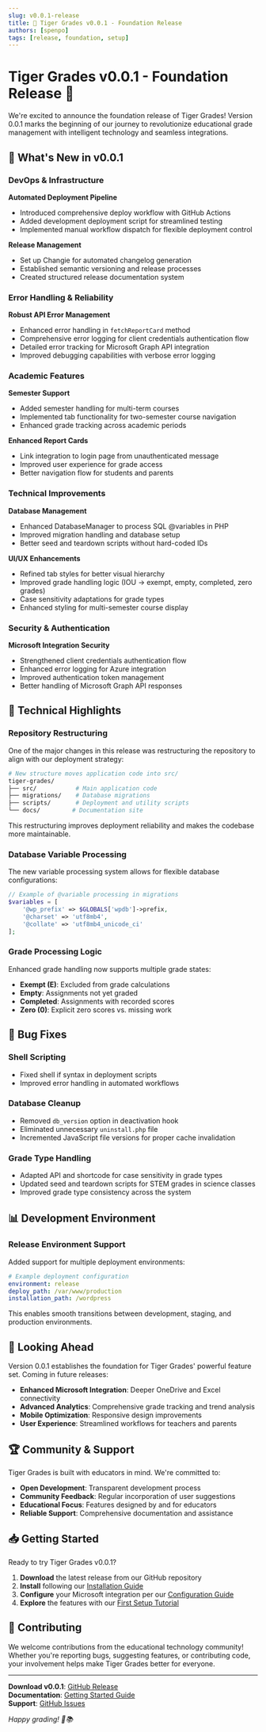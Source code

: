 ```yaml
---
slug: v0.0.1-release
title: 🎉 Tiger Grades v0.0.1 - Foundation Release
authors: [spenpo]
tags: [release, foundation, setup]
---
```


# Tiger Grades v0.0.1 - Foundation Release 🎯

We're excited to announce the foundation release of Tiger Grades! Version 0.0.1 marks the beginning of our journey to revolutionize educational grade management with intelligent technology and seamless integrations.

<!--truncate-->

## 🚀 What's New in v0.0.1

### DevOps & Infrastructure

**Automated Deployment Pipeline**
- Introduced comprehensive deploy workflow with GitHub Actions
- Added development deployment script for streamlined testing
- Implemented manual workflow dispatch for flexible deployment control

**Release Management**
- Set up Changie for automated changelog generation
- Established semantic versioning and release processes
- Created structured release documentation system

### Error Handling & Reliability

**Robust API Error Management**
- Enhanced error handling in `fetchReportCard` method
- Comprehensive error logging for client credentials authentication flow
- Detailed error tracking for Microsoft Graph API integration
- Improved debugging capabilities with verbose error logging

### Academic Features

**Semester Support**
- Added semester handling for multi-term courses
- Implemented tab functionality for two-semester course navigation
- Enhanced grade tracking across academic periods

**Enhanced Report Cards**
- Link integration to login page from unauthenticated message
- Improved user experience for grade access
- Better navigation flow for students and parents

### Technical Improvements

**Database Management**
- Enhanced DatabaseManager to process SQL @variables in PHP
- Improved migration handling and database setup
- Better seed and teardown scripts without hard-coded IDs

**UI/UX Enhancements**
- Refined tab styles for better visual hierarchy
- Improved grade handling logic (IOU → exempt, empty, completed, zero grades)
- Case sensitivity adaptations for grade types
- Enhanced styling for multi-semester course display

### Security & Authentication

**Microsoft Integration Security**
- Strengthened client credentials authentication flow
- Enhanced error logging for Azure integration
- Improved authentication token management
- Better handling of Microsoft Graph API responses

## 🔧 Technical Highlights

### Repository Restructuring

One of the major changes in this release was restructuring the repository to align with our deployment strategy:

```bash
# New structure moves application code into src/
tiger-grades/
├── src/           # Main application code
├── migrations/    # Database migrations
├── scripts/       # Deployment and utility scripts
└── docs/         # Documentation site
```

This restructuring improves deployment reliability and makes the codebase more maintainable.

### Database Variable Processing

The new variable processing system allows for flexible database configurations:

```php
// Example of @variable processing in migrations
$variables = [
    '@wp_prefix' => $GLOBALS['wpdb']->prefix,
    '@charset' => 'utf8mb4',
    '@collate' => 'utf8mb4_unicode_ci'
];
```

### Grade Processing Logic

Enhanced grade handling now supports multiple grade states:

- **Exempt (E)**: Excluded from grade calculations
- **Empty**: Assignments not yet graded
- **Completed**: Assignments with recorded scores
- **Zero (0)**: Explicit zero scores vs. missing work

## 🐛 Bug Fixes

### Shell Scripting
- Fixed shell if syntax in deployment scripts
- Improved error handling in automated workflows

### Database Cleanup
- Removed `db_version` option in deactivation hook
- Eliminated unnecessary `uninstall.php` file
- Incremented JavaScript file versions for proper cache invalidation

### Grade Type Handling
- Adapted API and shortcode for case sensitivity in grade types
- Updated seed and teardown scripts for STEM grades in science classes
- Improved grade type consistency across the system

## 📊 Development Environment

### Release Environment Support

Added support for multiple deployment environments:

```yaml
# Example deployment configuration
environment: release
deploy_path: /var/www/production
installation_path: /wordpress
```

This enables smooth transitions between development, staging, and production environments.

## 🔮 Looking Ahead

Version 0.0.1 establishes the foundation for Tiger Grades' powerful feature set. Coming in future releases:

- **Enhanced Microsoft Integration**: Deeper OneDrive and Excel connectivity
- **Advanced Analytics**: Comprehensive grade tracking and trend analysis  
- **Mobile Optimization**: Responsive design improvements
- **User Experience**: Streamlined workflows for teachers and parents

## 🏆 Community & Support

Tiger Grades is built with educators in mind. We're committed to:

- **Open Development**: Transparent development process
- **Community Feedback**: Regular incorporation of user suggestions
- **Educational Focus**: Features designed by and for educators
- **Reliable Support**: Comprehensive documentation and assistance

## 📥 Getting Started

Ready to try Tiger Grades v0.0.1? 

1. **Download** the latest release from our GitHub repository
2. **Install** following our [Installation Guide](/docs/getting-started/installation)
3. **Configure** your Microsoft integration per our [Configuration Guide](/docs/getting-started/configuration)
4. **Explore** the features with our [First Setup Tutorial](/docs/getting-started/first-setup)

## 🤝 Contributing

We welcome contributions from the educational technology community! Whether you're reporting bugs, suggesting features, or contributing code, your involvement helps make Tiger Grades better for everyone.

---

**Download v0.0.1**: [GitHub Release](https://github.com/spenpo-freelance/tiger-grades/releases/tag/v0.0.1)  
**Documentation**: [Getting Started Guide](/docs/intro)  
**Support**: [GitHub Issues](https://github.com/spenpo-freelance/tiger-grades/issues)

*Happy grading! 🐅📚* 